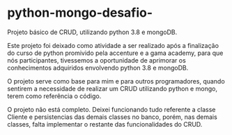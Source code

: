 # python-mongo-desafio-
Projeto básico de CRUD, utilizando python 3.8 e mongoDB.

Este projeto foi deixado como atividade a ser realizado após a finalização do curso de python promivido pela accenture e a gama academy, para que nós participantes, tivessemos a oportunidade de aprimorar os conhecimentos adquiridos envolvendo python 3.8 e mongoDB.

O projeto serve como base para mim e para outros programadores, quando sentirem a necessidade de realizar um CRUD utilizando python e mongo, terem como referência o código.

O projeto não está completo. Deixei funcionando tudo referente a classe Cliente e persistencias das demais classes no banco, porém, nas demais classes, falta implementar o restante das funcionalidades do CRUD.
